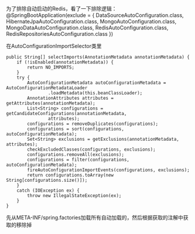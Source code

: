 为了排除自动启动的Redis，看了一下排除逻辑：
@SpringBootApplication(exclude = {
        DataSourceAutoConfiguration.class,
        HibernateJpaAutoConfiguration.class,
        MongoAutoConfiguration.class,
        MongoDataAutoConfiguration.class,
        RedisAutoConfiguration.class,
        RedisRepositoriesAutoConfiguration.class
})

在AutoConfigurationImportSelector类里

	public String[] selectImports(AnnotationMetadata annotationMetadata) {
		if (!isEnabled(annotationMetadata)) {
			return NO_IMPORTS;
		}
		try {
			AutoConfigurationMetadata autoConfigurationMetadata = AutoConfigurationMetadataLoader
					.loadMetadata(this.beanClassLoader);
			AnnotationAttributes attributes = getAttributes(annotationMetadata);
			List<String> configurations = getCandidateConfigurations(annotationMetadata,
					attributes);
			configurations = removeDuplicates(configurations);
			configurations = sort(configurations, autoConfigurationMetadata);
			Set<String> exclusions = getExclusions(annotationMetadata, attributes);
			checkExcludedClasses(configurations, exclusions);
			configurations.removeAll(exclusions);
			configurations = filter(configurations, autoConfigurationMetadata);
			fireAutoConfigurationImportEvents(configurations, exclusions);
			return configurations.toArray(new String[configurations.size()]);
		}
		catch (IOException ex) {
			throw new IllegalStateException(ex);
		}
	}
  
  先从META-INF/spring.factories加载所有自动加载的，然后根据获取的注解中获取的移除掉
